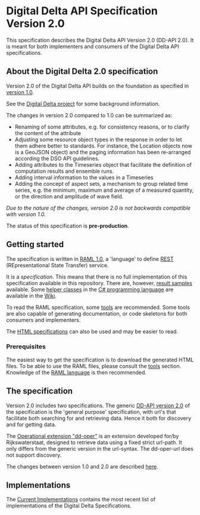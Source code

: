 # Digital Delta API Specification Version 2.0

This specification describes the Digital Delta API Version 2.0 (DD-API 2.0). It is meant for both implementers and consumers of the Digital Delta API specifications.

## About the Digital Delta 2.0 specification

Version 2.0 of the Digital Delta API builds on the foundation as specified in [version 1.0](https://github.com/DigitaleDeltaOrg/dd-api-spec/blob/master/README.md).

See the [Digital Delta project](http://www.digitaldelta.nu/en/phase-3-operational-phase/item340) for some background information.

The changes in version 2.0 compared to 1.0 can be summarized as:

* Renaming of some attributes, e.g. for consistency reasons, or to clarify the content of the attribute
* Adjusting some resource object types in the response in order to let them adhere better to standards. For instance, the Location objects now is a GeoJSON object) and the paging information has been re-arranged according the DSO API guidelines.
* Adding attributes to the Timeseries object that facilitate the definition of computation results and ensemble runs.
* Adding interval information to the values in a Timeseries
* Adding the concept of aspect sets, a mechanism to group related time series, e.g. the minimum, maximum and average of a measured quantity, or the direction and amplitude of wave field.

_Due to the nature of the changes, version 2.0 is not backwards compatible with version 1.0._  

The status of this specification is **pre-production**.

## Getting started

The specification is written in [RAML 1.0](https://raml.org), a 'language' to define [REST](https://nl.wikipedia.org/wiki/Representational_state_transfer) (REpresentational State Transfer) service.

It is a _specification_. This means that there is no full implementation of this specification available in this repository.
There are, however, [result samples](https://github.com/DigitaleDeltaOrg/dd-api-spec/tree/2.0/examples) available. Some [helper classes](https://github.com/DigitaleDeltaOrg/dd-api-spec/wiki/C%23-Generic-Base-Classes-for-DD-API-2.0) in the [C# programming language](https://docs.microsoft.com/en-us/dotnet/csharp/language-reference/index) are available in the [Wiki](https://github.com/DigitaleDeltaOrg/dd-api-spec/wiki).

To read the RAML specification, some [tools](https://github.com/DigitaleDeltaOrg/dd-api-specs/wiki/Tools) are recommended. Some tools are also capable of generating documentation, or code skeletons for both consumers and implementers.

The [HTML specifications](https://github.com/DigitaleDeltaOrg/dd-api-spec/blob/2.0/dd.v20.html) can also be used and may be easier to read.

### Prerequisites

The easiest way to get the specification is to download the generated HTML files.
To be able to use the RAML files, please consult the [tools](https://github.com/DigitaleDeltaOrg/dd-api-spec/wiki/Tools) section. Knowledge of the [RAML language](https://raml.org) is then recommended.

## The specification
Version 2.0 includes two specifications.
The generic [DD-API version 2.0](dd.v20.raml) of the specification is the 'general purpose' specification, with url's that facilitate both searching for and retrieving data. Hence it both for discovery and for getting data.

The [Operational extension "dd-oper"](dd-oper.v20.raml) is an extension developed for/by Rijkswaterstaat, designed to retrieve data using a fixed strict url-path. It only differs from the generic version in the url-syntax. The dd-oper-url does not support discovery.

The changes between version 1.0 and 2.0 are described [here](https://github.com/DigitaleDeltaOrg/dd-api-spec/blob/2.0/Documentation/Changes_between_1.0_and_2.0.md).

## Implementations
The [Current Implementations](https://github.com/DigitaleDeltaOrg/dd-api-spec/wiki/Current-implementations) contains the most recent list of implementations of the Digital Delta Specifications. 

